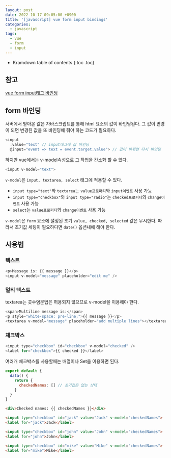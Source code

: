 ```yaml
---
layout: post
date: 2022-10-17 09:05:00 +0900
title: '[javascript] vue form input bindings'
categories:
  - javascript
tags:
  - vue
  - form
  - input
---
```


* Kramdown table of contents
{:toc .toc}

## 참고

[vue form input태그 바인딩](https://vuejs.org/guide/essentials/forms.html)


## form 바인딩

서버에서 받아온 값은 자바스크립트를 통해 html 요소의 값이 바인딩된다. 그 값이 변경이 되면 변경된 값을 또 바인딩해 줘야 하는 코드가 필요하다.  

```js
<input
  :value="text" // input태그에 값 바인딩 
  @input="event => text = event.target.value"> // 값이 바뀌면 다시 바인딩
```

하지만 vue에서는 v-model속성으로 그 작업을 간소화 할 수 있다. 

```js
<input v-model="text">
```

`v-model`은 `input, textarea, select` 태그에 적용할 수 있다. 

- `input type="text"`와 `textarea`는 `value프로퍼티`와 `input이벤트` 사용 가능
- `input type="checkbox"`와 `input type="radio"`는 `checked프로퍼티`와 `change이벤트` 사용 가능
- `select`는 `value프로퍼티`와 `change이벤트` 사용 가능

`v-model`은 `form` 요소에 설정된 초기 `value, checked, selected` 값은 무시한다. 따라서 초기값 세팅이 필요하다면 `date()` 옵션내에 해야 한다. 



## 사용법

### 텍스트

```js
<p>Message is: {{ message }}</p>
<input v-model="message" placeholder="edit me" />
```

### 멀티 텍스트

textarea는 콧수염문법은 허용되지 않으므로  v-model을 이용해야 한다. 

```js
<span>Multiline message is:</span>
<p style="white-space: pre-line;">{{ message }}</p>
<textarea v-model="message" placeholder="add multiple lines"></textarea>
```


### 체크박스 

```js
<input type="checkbox" id="checkbox" v-model="checked" />
<label for="checkbox">{{ checked }}</label>
```

여러개 체크박스를 사용할때는 배열이나 Set을 이용하면 된다. 

```js
export default {
  data() {
    return {
      checkedNames: [] // 초기값은 없는 상태
    }
  }
}
```

```html
<div>Checked names: {{ checkedNames }}</div>

<input type="checkbox" id="jack" value="Jack" v-model="checkedNames">
<label for="jack">Jack</label>

<input type="checkbox" id="john" value="John" v-model="checkedNames">
<label for="john">John</label>

<input type="checkbox" id="mike" value="Mike" v-model="checkedNames">
<label for="mike">Mike</label>
```